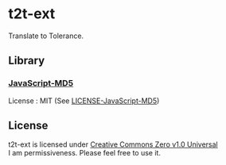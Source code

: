 t2t-ext
===
Translate to Tolerance.

## Library
### [JavaScript-MD5](https://github.com/blueimp/JavaScript-MD5)
License : MIT (See [LICENSE-JavaScript-MD5](LICENSE-JavaScript-MD5))

## License
t2t-ext is licensed under [Creative Commons Zero v1.0 Universal](https://creativecommons.org/publicdomain/zero/1.0/)  
I am permissiveness. Please feel free to use it.